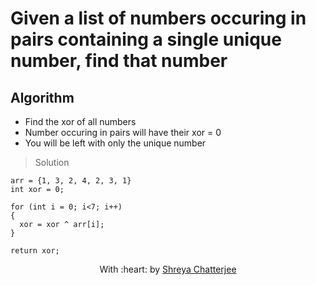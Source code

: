 # Given a list of numbers occuring in pairs containing a single unique number, find that number

## Algorithm
- Find the xor of all numbers
- Number occuring in pairs will have their xor = 0
- You will be left with only the unique number

> Solution

```
arr = {1, 3, 2, 4, 2, 3, 1}
int xor = 0;

for (int i = 0; i<7; i++)
{
  xor = xor ^ arr[i];
}

return xor;
```
<p align="center">
	With :heart: by <a href="https://github.com/Shreya549" target="_blank">Shreya Chatterjee</a>
</p> 
